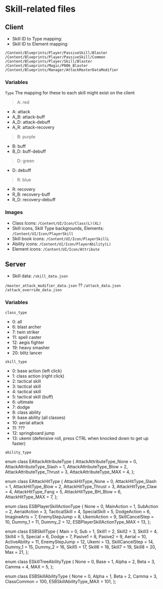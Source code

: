 # Skill-related files

## Client
- Skill ID to Type mapping: 
- Skill ID to Element mapping:

`/Content/Blueprints/Player/PassiveSkill/Blaster`
`/Content/Blueprints/Player/PassiveSkill/Common`
`/Content/Blueprints/Player/Skill/Blaster`
`/Content/Blueprints/Magic/P006_Blaster`
`/Content/Blueprints/Manager/AttackMasterDataModifier`

### Variables
`Type`
The mapping for these to each skill might exist on the client
> A: red
- A: attack
- A_B: attack-buff
- A_D: attack-debuff
- A_R: attack-recovery
> B: purple
- B: buff
- B_D: buff-debuff
> D: green
- D: debuff
> R: blue
- R: recovery
- R_B: recovery-buff
- R_D: recovery-debuff

### Images
- Class Icons: `/Content/UI/Icon/Class(L)(XL)`
- Skill icons, Skill Type backgrounds, Elements: `/Content/UI/Icon/PlayerSkill`
- Skill book icons: `/Content/UI/Icon/PlayerSkillL`
- Ability icons: `/Content/UI/Icon/PlayerAbility(L)`
- Element icons: `/Content/UI/Icon/Attribute`

## Server
- Skill data: `/skill_data.json`

`/master_attack_modifier_data.json` ??
`/attack_data.json`
`/attack_override_data.json`

### Variables
`class_type`
- 0: all
- 6: blast archer
- 7: twin striker
- 11: spell caster
- 12: aegis fighter
- 19: heavy smasher
- 20: blitz lancer

`skill_type`
- 0: base action (left click)
- 1: class action (right click)
- 2: tactical skill
- 3: tactical skill
- 4: tactical skill
- 5: tactical skill (buff)
- 6: ultimate
- 7: dodge
- 8: class ability
- 9: base ability (all classes)
- 10: aerial attack
- 11: ???
- 12: springboard jump
- 13: ukemi (defensive roll, press CTRL when knocked down to get up faster)

`ability_type`

enum class EAttackAttributeType {
    AttackAttributeType_None = 0,
    AttackAttributeType_Slash = 1,
    AttackAttributeType_Blow = 2,
    AttackAttributeType_Thrust = 3,
    AttackAttributeType_MAX = 4,
};

enum class EAttackHitType {
    AttackHitType_None = 0,
    AttackHitType_Slash = 1,
    AttackHitType_Blow = 2,
    AttackHitType_Thrust = 3,
    AttackHitType_Claw = 4,
    AttackHitType_Fang = 5,
    AttackHitType_BH_Blow = 6,
    AttackHitType_MAX = 7,
};


enum class ESBPlayerSkillActionType {
    None = 0,
    MainAction = 1,
    SubAction = 2,
    AerialAction = 3,
    TacticalSkill = 4,
    SpecialSkill = 5,
    DodgeAction = 6,
    ImagineArts = 7,
    EnemyStepJump = 8,
    UkemiAction = 9,
    SkillCancelStep = 10,
    Dummy_1 = 11,
    Dummy_2 = 12,
    ESBPlayerSkillActionType_MAX = 13,
};

enum class ESBSkillType {
    Main = 0,
    Sub = 1,
    Skill1 = 2,
    Skill2 = 3,
    Skill3 = 4,
    Skill4 = 5,
    Special = 6,
    Dodge = 7,
    Pasive1 = 8,
    Pasive2 = 9,
    Aerial = 10,
    ActiveAbility = 11,
    EnemyStepJump = 12,
    Ukemi = 13,
    SkillCancelStep = 14,
    Dummy_1 = 15,
    Dummy_2 = 16,
    Skill5 = 17,
    Skill6 = 18,
    Skill7 = 19,
    Skill8 = 20,
    Max = 21,
};

enum class ESkillTreeAbilityType {
    None = 0,
    Base = 1,
    Alpha = 2,
    Beta = 3,
    Camma = 4,
    MAX = 5,
};

enum class ESBSkillAbilityType {
    None = 0,
    Alpha = 1,
    Beta = 2,
    Camma = 3,
    ClassCommon = 100,
    ESBSkillAbilityType_MAX = 101,
};